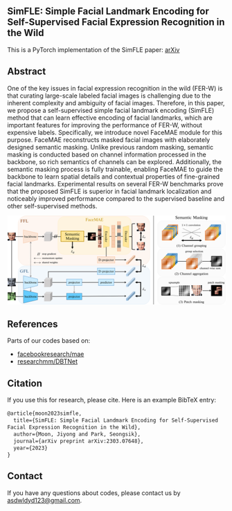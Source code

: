 ## SimFLE: Simple Facial Landmark Encoding for Self-Supervised Facial Expression Recognition in the Wild
This is a PyTorch implementation of the SimFLE paper: [arXiv](https://arxiv.org/abs/2303.07648)

## Abstract
One of the key issues in facial expression recognition in the wild (FER-W) is that curating large-scale labeled facial images is challenging due to the inherent complexity and ambiguity of facial images. Therefore, in this paper, we propose a self-supervised simple facial landmark encoding (SimFLE) method that can learn effective encoding of facial landmarks, which are important features for improving the performance of FER-W, without expensive labels. Specifically, we introduce novel FaceMAE module for this purpose. FaceMAE reconstructs masked facial images with elaborately designed semantic masking. Unlike previous random masking, semantic masking is conducted based on channel information processed in the backbone, so rich semantics of channels can be explored. Additionally, the semantic masking process is fully trainable, enabling FaceMAE to guide the backbone to learn spatial details and contextual properties of fine-grained facial landmarks. Experimental results on several FER-W benchmarks prove that the proposed SimFLE is superior in facial landmark localization and noticeably improved performance compared to the supervised baseline and other self-supervised methods.

<p align="center">
    <img width="1200" alt="simfle" src="./src/architecture.png">
</p>

## References
Parts of our codes based on:
* [facebookresearch/mae](https://github.com/facebookresearch/mae)
* [researchmm/DBTNet](https://github.com/researchmm/DBTNet)

## Citation
If you use this for research, please cite. Here is an example BibTeX entry:

```
@article{moon2023simfle,
  title={SimFLE: Simple Facial Landmark Encoding for Self-Supervised Facial Expression Recognition in the Wild},
  author={Moon, Jiyong and Park, Seongsik},
  journal={arXiv preprint arXiv:2303.07648},
  year={2023}
}
```

## Contact
If you have any questions about codes, please contact us by asdwldyd123@gmail.com.
